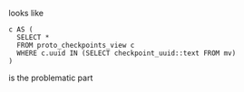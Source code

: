 looks like

```
c AS (
  SELECT *
  FROM proto_checkpoints_view c
  WHERE c.uuid IN (SELECT checkpoint_uuid::text FROM mv)
)
```

is the problematic part
